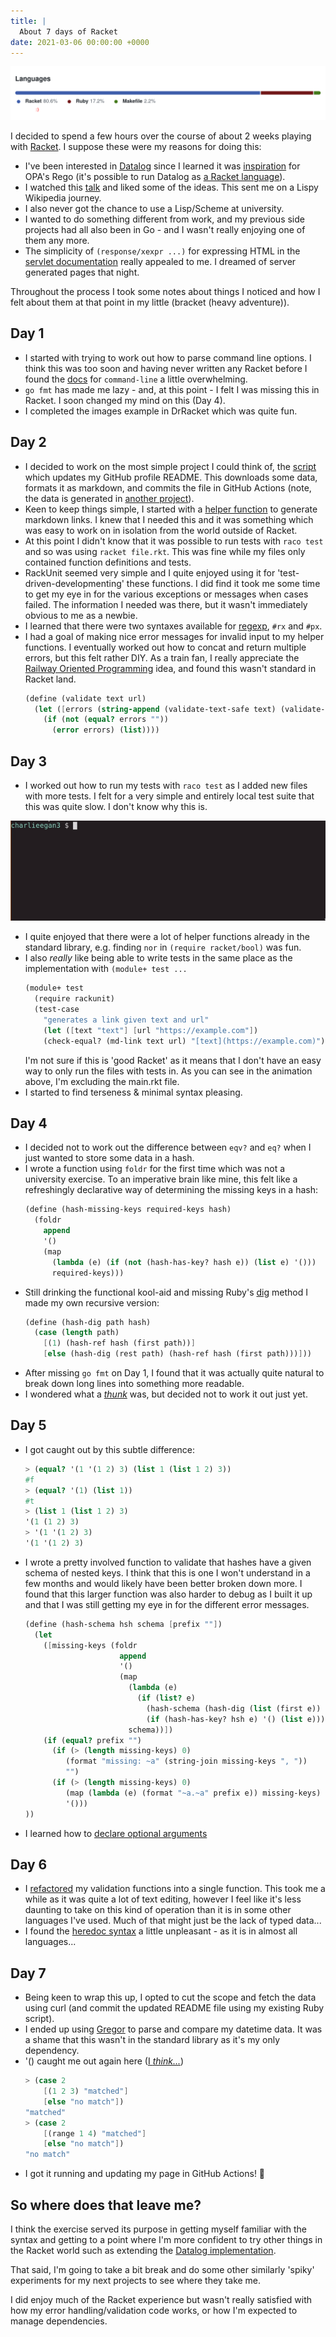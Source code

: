 ```yaml
---
title: |
  About 7 days of Racket
date: 2021-03-06 00:00:00 +0000
---
```


![screenshot-2021-03-06_12-36-44.png](screenshot-2021-03-06_12-36-44.png)

I decided to spend a few hours over the course of about 2 weeks playing with [Racket](https://racket-lang.org/). I suppose these were my reasons for doing this:

- I've been interested in [Datalog](https://en.wikipedia.org/wiki/Datalog) since I learned it was [inspiration](https://www.openpolicyagent.org/docs/latest/policy-language/#what-is-rego) for OPA's Rego (it's possible to run Datalog as [a Racket language](https://docs.racket-lang.org/datalog/Tutorial.html)).
- I watched this [talk](https://www.infoq.com/presentations/Simple-Made-Easy/) and liked some of the ideas. This sent me on a Lispy Wikipedia journey.
- I also never got the chance to use a Lisp/Scheme at university.
- I wanted to do something different from work, and my previous side projects had all also been in Go - and I wasn't really enjoying one of them any more.
- The simplicity of `(response/xexpr ...)` for expressing HTML in the [servlet documentation](https://docs.racket-lang.org/web-server/run.html#%28part._servlet-env%29) really appealed to me. I dreamed of server generated pages that night.

Throughout the process I took some notes about things I noticed and how I felt about them at that point in my little (bracket (heavy adventure)).

## Day 1

- I started with trying to work out how to parse command line options. I think this was too soon and having never written any Racket before I found the [docs](https://docs.racket-lang.org/reference/Command-Line_Parsing.html#%28form._%28%28lib._racket%2Fcmdline..rkt%29._command-line%29%29) for  `command-line` a little overwhelming.
- `go fmt` has made me lazy - and, at this point - I felt I was missing this in Racket. I soon changed my mind on this (Day 4).
- I completed the images example in DrRacket which was quite fun.
## Day 2
- I decided to work on the most simple project I could think of, the [script](https://github.com/charlieegan3/charlieegan3) which updates my GitHub profile README. This downloads some data, formats it as markdown, and commits the file in GitHub Actions (note, the data is generated in [another project](https://github.com/charlieegan3/json-charlieegan3)).
- Keen to keep things simple, I started with a [helper function](https://github.com/charlieegan3/charlieegan3/blob/6effe8a1614337467b48679da2f2f441bf0ee195/updater/markdown/link.rkt) to generate markdown links. I knew that I needed this and it was something which was easy to work on in isolation from the world outside of Racket.
- At this point I didn't know that it was possible to run tests with `raco test` and so was using `racket file.rkt`. This was fine while my files only contained function definitions and tests.
- RackUnit seemed very simple and I quite enjoyed using it for 'test-driven-developmenting' these functions. I did find it took me some time to get my eye in for the various exceptions or messages when cases failed. The information I needed was there, but it wasn't immediately obvious to me as a newbie.
- I learned that there were two syntaxes available for [regexp](https://docs.racket-lang.org/guide/regexp.html#%28tech._regexp%29), `#rx` and `#px`.
- I had a goal of making nice error messages for invalid input to my helper functions. I eventually worked out how to concat and return multiple errors, but this felt rather DIY. As a train fan, I really appreciate the [Railway Oriented Programming](https://fsharpforfunandprofit.com/rop/) idea, and found this wasn't standard in Racket land.
    ```scheme
    (define (validate text url)
      (let ([errors (string-append (validate-text-safe text) (validate-url-has-protocol url))])
        (if (not (equal? errors ""))
          (error errors) (list))))
    ```
## Day 3
- I worked out how to run my tests with `raco test` as I added new files with more tests. I felt for a very simple and entirely local test suite that this was quite slow. I don't know why this is.

![ezgif.com-video-to-gif.gif](ezgif.com-video-to-gif.gif)

- I quite enjoyed that there were a lot of helper functions already in the standard library, e.g. finding `nor` in `(require racket/bool)` was fun.
- I also *really* like being able to write tests in the same place as the implementation with `(module+ test ...`
    ```scheme
    (module+ test
      (require rackunit)
      (test-case
        "generates a link given text and url"
        (let ([text "text"] [url "https://example.com"])
        (check-equal? (md-link text url) "[text](https://example.com)")))
    ```
    I'm not sure if this is 'good Racket' as it means that I don't have an easy way to only run the files with tests in. As you can see in the animation above, I'm excluding the main.rkt file.
- I started to find terseness & minimal syntax pleasing.
## Day 4
- I decided not to work out the difference between `eqv?` and `eq?` when I just wanted to store some data in a hash.
- I wrote a function using `foldr` for the first time which was not a university exercise. To an imperative brain like mine, this felt like a refreshingly declarative way of determining the missing keys in a hash:
    ```scheme
    (define (hash-missing-keys required-keys hash)
      (foldr
        append
        '()
        (map
          (lambda (e) (if (not (hash-has-key? hash e)) (list e) '()))
          required-keys)))
    ```
- Still drinking the functional kool-aid and missing Ruby's [dig](https://ruby-doc.org/core-2.3.0_preview1/Hash.html#method-i-dig) method I made my own recursive version:
    ```scheme
    (define (hash-dig path hash)
      (case (length path)
        [(1) (hash-ref hash (first path))]
        [else (hash-dig (rest path) (hash-ref hash (first path)))]))
    ```
- After missing `go fmt` on Day 1, I found that it was actually quite natural to break down long lines into something more readable.
- I wondered what a *[thunk](https://docs.racket-lang.org/reference/procedures.html#%28form._%28%28lib._racket%2Ffunction..rkt%29._thunk%29%29)* was, but decided not to work it out just yet.
## Day 5
- I got caught out by this subtle difference:
    ```scheme
    > (equal? '(1 '(1 2) 3) (list 1 (list 1 2) 3))
    #f
    > (equal? '(1) (list 1))
    #t
    > (list 1 (list 1 2) 3)
    '(1 (1 2) 3)
    > '(1 '(1 2) 3)
    '(1 '(1 2) 3)
    ```
- I wrote a pretty involved function to validate that hashes have a given schema of nested keys. I think that this is one I won't understand in a few months and would likely have been better broken down more. I found that this larger function was also harder to debug as I built it up and that I was still getting my eye in for the different error messages.
    ```scheme
    (define (hash-schema hsh schema [prefix ""])
      (let
        ([missing-keys (foldr
                         append
                         '()
                         (map
                           (lambda (e)
                             (if (list? e)
                               (hash-schema (hash-dig (list (first e)) hsh) (rest e) (format "~a" (first e)))
                               (if (hash-has-key? hsh e) '() (list e))))
                           schema))])
        (if (equal? prefix "")
          (if (> (length missing-keys) 0)
             (format "missing: ~a" (string-join missing-keys ", "))
             "")
          (if (> (length missing-keys) 0)
             (map (lambda (e) (format "~a.~a" prefix e)) missing-keys)
             '()))
    ))
    ```
- I learned how to [declare optional arguments](https://docs.racket-lang.org/guide/lambda.html#%28part._.Declaring_.Optional_.Arguments%29)
## Day 6
- I [refactored](https://github.com/charlieegan3/charlieegan3/commit/36121039dfe00aac725e2bf74189e6be4eeb0f30) my validation functions into a single function. This took me a while as it was quite a lot of text editing, however I feel like it's less daunting to take on this kind of operation than it is in some other languages I've used. Much of that might just be the lack of typed data...
- I found the [heredoc syntax](https://github.com/charlieegan3/charlieegan3/blob/6effe8a1614337467b48679da2f2f441bf0ee195/updater/render.rkt#L82-L85) a little unpleasant - as it is in almost all languages...
## Day 7
- Being keen to wrap this up, I opted to cut the scope and fetch the data using curl (and commit the updated README file using my existing Ruby script).
- I ended up using [Gregor](https://docs.racket-lang.org/gregor/index.html) to parse and compare my datetime data. It was a shame that this wasn't in the standard library as it's my only dependency.
- '() caught me out again here ([I *think...*](https://stackoverflow.com/questions/66505664/can-range-x-y-be-used-in-a-racket-dispatch-case))
    ```scheme
    > (case 2
        [(1 2 3) "matched"]
        [else "no match"])
    "matched"
    > (case 2
        [(range 1 4) "matched"]
        [else "no match"])
    "no match"
    ```
- I got it running and updating my page in GitHub Actions! 🎉
## So where does that leave me?

I think the exercise served its purpose in getting myself familiar with the syntax and getting to a point where I'm more confident to try other things in the Racket world such as extending the [Datalog implementation](https://docs.racket-lang.org/datalog/).

That said, I'm going to take a bit break and do some other similarly 'spiky' experiments for my next projects to see where they take me.

I did enjoy much of the Racket experience but wasn't really satisfied with how my error handling/validation code works, or how I'm expected to manage dependencies.
